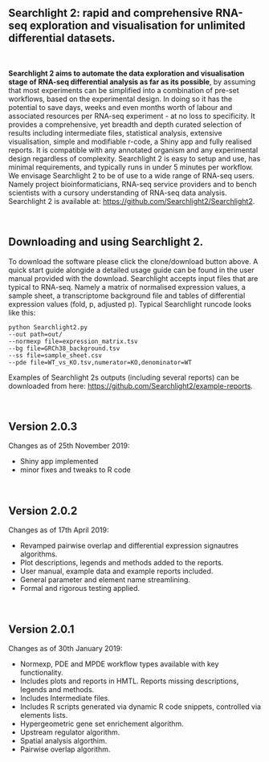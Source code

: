 ## Searchlight 2: rapid and comprehensive RNA-seq exploration and visualisation for unlimited differential datasets.

<br>

**Searchlight 2 aims to automate the data exploration and visualisation stage of RNA-seq differential analysis as far as its possible**, by assuming that most experiments can be simplified into a combination of pre-set workflows, based on the experimental design. In doing so it has the potential to save days, weeks and even months worth of labour and associated resources per RNA-seq experiment - at no loss to specificity. It provides a comprehensive, yet breadth and depth curated selection of results including intermediate files, statistical analysis, extensive visualisation, simple and modifiable r-code, a Shiny app and fully realised reports. It is compatible with any annotated organism and any experimental design regardless of complexity. Searchlight 2 is easy to setup and use, has minimal requirements, and typically runs in under 5 minutes per workflow. We envisage Searchlight 2 to be of use to a wide range of RNA-seq users. Namely project bioinformaticians, RNA-seq service providers and to bench scientists with a cursory understanding of RNA-seq data analysis. Searchlight 2 is available at: https://github.com/Searchlight2/Searchlight2.

<br>

## Downloading and using Searchlight 2.

To download the software please click the clone/download button above. A quick start guide alongide a detailed usage guide can be found in the user manual provided with the download. Searchlight accepts input files that are typical to RNA-seq. Namely a matrix of normalised expression values, a sample sheet, a transcriptome background file and tables of differential expression values (fold, p, adjusted p). Typical Searchlight runcode looks like this:

```
python Searchlight2.py 
--out path=out/
--normexp file=expression_matrix.tsv
--bg file=GRCh38_background.tsv
--ss file=sample_sheet.csv
--pde file=WT_vs_KO.tsv,numerator=KO,denominator=WT
```

Examples of Searchlight 2s outputs (including several reports) can be downloaded from here: https://github.com/Searchlight2/example-reports. 

<br>

## Version 2.0.3

Changes as of 25th November 2019:
* Shiny app implemented
* minor fixes and tweaks to R code

<br>

## Version 2.0.2

Changes as of 17th April 2019:
* Revamped pairwise overlap and differential expression signautres algorithms.
* Plot descriptions, legends and methods added to the reports.
* User manual, example data and example reports included.
* General parameter and element name streamlining.
* Formal and rigorous testing applied. 

<br>

## Version 2.0.1

Changes as of 30th January 2019:
* Normexp, PDE and MPDE workflow types available with key functionality.
* Includes plots and reports in HMTL. Reports missing descriptions, legends and methods.
* Includes Intermediate files.
* Includes R scripts generated via dynamic R code snippets, controlled via elements lists.
* Hypergeometric gene set enrichement algorithm.
* Upstream regulator algorithm.
* Spatial analysis algorthim.
* Pairwise overlap algorithm.


